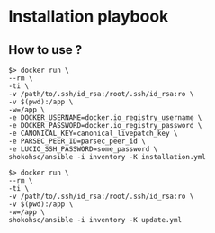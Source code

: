 # Installation playbook

## How to use ?

    $> docker run \
    --rm \
    -ti \
    -v /path/to/.ssh/id_rsa:/root/.ssh/id_rsa:ro \
    -v $(pwd):/app \
    -w=/app \
    -e DOCKER_USERNAME=docker.io_registry_username \
    -e DOCKER_PASSWORD=docker.io_registry_password \
    -e CANONICAL_KEY=canonical_livepatch_key \
    -e PARSEC_PEER_ID=parsec_peer_id \
    -e LUCIO_SSH_PASSWORD=some_password \
    shokohsc/ansible -i inventory -K installation.yml

    $> docker run \
    --rm \
    -ti \
    -v /path/to/.ssh/id_rsa:/root/.ssh/id_rsa:ro \
    -v $(pwd):/app \
    -w=/app \
    shokohsc/ansible -i inventory -K update.yml
